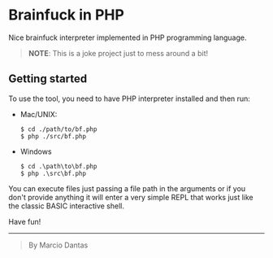 # Brainfuck in PHP

Nice brainfuck interpreter implemented in PHP programming language.

> **NOTE**: This is a joke project just to mess around a bit!

## Getting started
To use the tool, you need to have PHP interpreter installed and then run:

- Mac/UNIX:
  ```console
  $ cd ./path/to/bf.php
  $ php ./src/bf.php
  ```
- Windows
  ```console
  $ cd .\path\to\bf.php
  $ php .\src\bf.php
  ```

You can execute files just passing a file path in the arguments or if you don't provide anything it will enter a very simple REPL that works just like the classic BASIC interactive shell.

Have fun!

---

> By Marcio Dantas